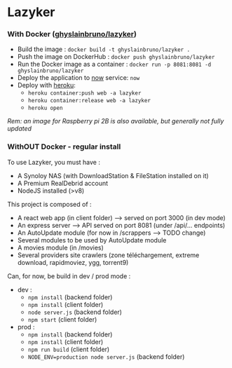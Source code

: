 # Lazyker

### With Docker ([ghyslainbruno/lazyker](https://hub.docker.com/r/ghyslainbruno/lazyker/))

* Build the image : ```docker build -t ghyslainbruno/lazyker .```
* Push the image on DockerHub : ```docker push ghyslainbruno/lazyker```
* Run the Docker image as a container : ```docker run -p 8081:8081 -d ghyslainbruno/lazyker```
* Deploy the application to [now](https://zeit.co/) service: `now`
* Deploy with [heroku](https://dashboard.heroku.com/apps/lazyker): 
  * `heroku container:push web -a lazyker`
  * `heroku container:release web -a lazyker`
  * `heroku open`

*Rem: an image for Raspberry pi 2B is also available, but generally not fully updated* 

### WithOUT Docker - regular install

To use Lazyker, you must have : 
- A Synoloy NAS (with DownloadStation & FileStation installed on it)
- A Premium RealDebrid account
- NodeJS installed (>v8)

This project is composed of : 

- A react web app (in client folder) --> served on port 3000 (in dev mode)
- An express server --> API served on port 8081 (under /api/... endpoints)
- An AutoUpdate module (for now in /scrappers --> TODO change)
- Several modules to be used by AutoUpdate module
- A movies module (in /movies)
- Several providers site crawlers (zone téléchargement, extreme download, rapidmoviez, ygg, torrent9)

Can, for now, be build in dev / prod mode : 
* dev : 
  * ```npm install``` (backend folder)
  * ```npm install``` (client folder)  
  * ```node server.js``` (backend folder)
  * ```npm start``` (client folder)
* prod : 
  * ```npm install``` (backend folder)
  * ```npm install``` (client folder)  
  * ```npm run build``` (client folder)
  * ```NODE_ENV=production node server.js``` (backend folder)
  